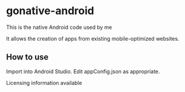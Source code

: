 gonative-android
================

This is the native Android code used by me

It allows the creation of apps from existing mobile-optimized websites.

How to use
------------
Import into Android Studio. Edit appConfig.json as appropriate.

Licensing information available 
